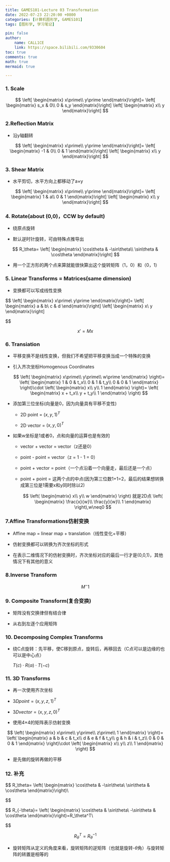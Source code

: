 ```yaml
---
title: GAMES101-Lecture 03 Transformation
date: 2022-07-23 22:20:00 +0800
categories: [计算机图形学, GAMES101]
tags: [图形学, 学习笔记]

pin: false
author: 
    name: CALL1CE
    link: https://space.bilibili.com/9330604
toc: true
comments: true
math: true
mermaid: true

---
```


### 1. Scale

$$
\left[
\begin{matrix}
x\prime\\
y\prime
\end{matrix}\right]=
\left[
\begin{matrix}
s_x & 0\\
0 & s_y
\end{matrix}\right]
\left[
\begin{matrix}
x\\
y
\end{matrix}\right]
$$

### 2.Reflection Matrix

- 沿y轴翻转

$$
\left[
\begin{matrix}
x\prime\\
y\prime
\end{matrix}\right]=
\left[
\begin{matrix}
-1 & 0\\
0 & 1
\end{matrix}\right]
\left[
\begin{matrix}
x\\
y
\end{matrix}\right]
$$

### 3. Shear Matrix

- 水平剪切，水平方向上都移动了a×y

$$
\left[
\begin{matrix}
x\prime\\
y\prime
\end{matrix}\right]=
\left[
\begin{matrix}
1 & a\\
0 & 1
\end{matrix}\right]
\left[
\begin{matrix}
x\\
y
\end{matrix}\right]
$$

### 4. Rotate(about (0,0)，CCW by default)

* 绕原点旋转
- 默认逆时针旋转，可由特殊点推导出

$$
R_\theta=
\left[
\begin{matrix}
\cos\theta & -\sin\theta\\
\sin\theta & \cos\theta
\end{matrix}\right]
$$

* 用一个正方形的两个点来算就能很快算出这个旋转矩阵（1，0）和（0，1）

### 5. Linear Transforms = Matrices(same dimension)

* 变换都可以写成线性变换

$$
\left[
\begin{matrix}
x\prime\\
y\prime
\end{matrix}\right]=
\left[
\begin{matrix}
a & b\\
c & d
\end{matrix}\right]
\left[
\begin{matrix}
x\\
y
\end{matrix}\right]

$$

$$
x\prime=Mx
$$

### 6. Transiation

- 平移变换不是线性变换，但我们不希望把平移变换当成一个特殊的变换

- 引入齐次坐标Homogenous Coordinates
  
  $$
  \left(
\begin{matrix}
x\prime\\
y\prime\\
w\prime
\end{matrix}
\right)=
\left(
\begin{matrix}
1 & 0 & t_x\\
0 & 1 & t_y\\
0 & 0 & 1
\end{matrix}
\right)\cdot
\left(
\begin{matrix}
x\\
y\\
1
\end{matrix}
\right)=
\left(
\begin{matrix}
x + t_x\\
y + t_y\\
1
\end{matrix}
\right)
  $$

- 添加第三位坐标(向量是0，因为向量具有平移不变性)
  
  - 2D point = $(x,y,1)^T$
  
  - 2D vector = $(x,y,0)^T$

- 如果w坐标是1或者0，点和向量的运算也是有效的
  
  - vector + vector = vector（z还是0）
  
  - point - point = vector（z = 1 - 1 = 0）
  
  - point + vector = point（一个点沿着一个向量走，最后还是一个点）
  
  - point + point = 这两个点的中点(因为第三位数1+1=2，最后的结果想转换成第三位是1需要x和y同时除以2)
    
    $$
    \left(
\begin{matrix}
x\\
y\\
w
\end{matrix}
\right)
就是2D点
\left(
\begin{matrix}
\frac{x}{w}\\
\frac{y}{w}\\
1
\end{matrix}
\right),w\neq0
    $$

### 7.Affine Transformations仿射变换

- Affine map = linear map + translation（线性变化+平移）

- 仿射变换都可以转换为齐次坐标的形式

- 在表示二维情况下的仿射变换时，齐次坐标对应的最后一行才是(0,0,1)，其他情况下有其他的意义

### 8.Inverse Transform

$$
M^-1
$$

### 9. Composite Transform(复合变换)

* 矩阵没有交换律但有结合律
- 从右到左逐个应用矩阵

### 10. Decomposing Complex Transforms

- 绕C点旋转：先平移，使C移到原点，旋转后，再移回去（C点可以是边缘的也可以是中心点）
  
  $T(c)\cdot R(\alpha)\cdot T(-c)$

### 11. 3D Transforms

- 再一次使用齐次坐标

- $3D point = (x,y,z,1)^T$

- $3D vector = (x,y,z,0)^T$

- 使用4×4的矩阵表示仿射变换

$$
\left(
\begin{matrix}
x\prime\\
y\prime\\
z\prime\\
1
\end{matrix}
\right)=
\left(
\begin{matrix}
a & b & c & t_x\\
d & e & f & t_y\\
g & h & i & t_z\\
0 & 0 & 0 & 1
\end{matrix}
\right)\cdot
\left(
\begin{matrix}
x\\
y\\
z\\
1
\end{matrix}
\right)
$$

- 是先做的旋转再做的平移

### 12. 补充

$$
R_\theta=
\left(
\begin{matrix}
\cos\theta & -\sin\theta\\
\sin\theta & \cos\theta
\end{matrix}\right)\\

$$

$$
R_{-\theta}=
\left(
\begin{matrix}
\cos\theta & \sin\theta\\
-\sin\theta & \cos\theta
\end{matrix}\right)=R_\theta^T\\

$$

$$
R_\theta^T=R_\theta^{-1}
$$

* 旋转矩阵从定义的角度来看，旋转矩阵的逆矩阵（也就是旋转-$\theta$角）与旋转矩阵的转置是相等的
